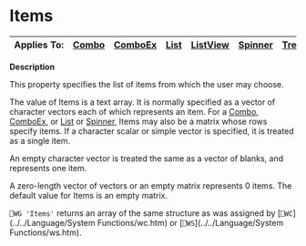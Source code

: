




<h1 class="heading"><span class="name">Items</span></h1>

| Applies To: | [Combo](../a-z/combo.md) | [ComboEx](../a-z/comboex.md) | [List](../a-z/list.md) | [ListView](../a-z/listview.md) | [Spinner](../a-z/spinner.md) | [TreeView](../a-z/treeview.md) |
| --- | --- | --- | --- | --- | --- | ---  |


**Description**


This property specifies the list of items from which the user may choose.


The value of Items is a text array. It is normally specified as a vector of character vectors each of which represents an item. For a [Combo](../a-z/combo.md), [ComboEx](../a-z/comboex.md), or [List](../a-z/list.md) or [Spinner](../a-z/spinner.md), Items may also be a matrix whose rows specify items. If a character scalar or simple vector is specified, it is treated as a single item.


An empty character vector is treated the same as a vector of blanks, and represents one item.


A zero-length vector of vectors or an empty matrix represents 0 items. The default value for Items is an empty matrix.


`⎕WG 'Items'` returns an array of the same structure as was assigned by [`⎕WC`](../../Language/System Functions/wc.htm) or [`⎕WS`](../../Language/System Functions/ws.htm).




